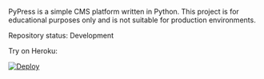 PyPress is a simple CMS platform written in Python. This project is for educational purposes only and is not suitable for production environments.

Repository status: Development

Try on Heroku:

[![Deploy](https://www.herokucdn.com/deploy/button.svg)](https://heroku.com/deploy?template=https://github.com/hakube/pypress)